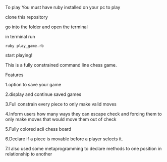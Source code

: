 To play
You must have ruby installed on your pc to play

clone this repository

go into the folder and open the terminal

in terminal run
```
ruby play_game.rb
```
start playing!

This is a fully constrained command line chess game.

Features 

1.option to save your game

2.display and continue saved games

3.Full constrain every piece to only make valid moves

4.Inform users how many ways they can escape check and forcing them to only make moves that would move them out of check

5.Fully colored acii chess board

6.Declare if a piece is movable before a player selects it.

7.I also used some metaprogramming to declare methods to one position in relationship to another 
